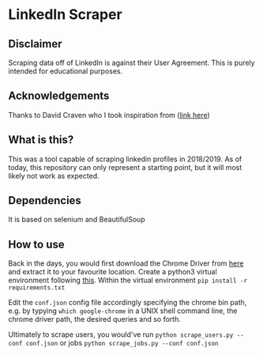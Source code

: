 # LinkedIn Scraper

## Disclaimer
Scraping data off of LinkedIn is against their User Agreement. This is purely intended for educational purposes.

## Acknowledgements
Thanks to David Craven who I took inspiration from ([link here](https://www.linkedin.com/pulse/how-easy-scraping-data-from-linkedin-profiles-david-craven/))

## What is this? 
This was a tool capable of scraping linkedin profiles in 2018/2019. As of today, this repository can only represent a starting point, but it will most likely not work as expected.

## Dependencies 
It is based on selenium and BeautifulSoup

## How to use
Back in the days, you would first download the Chrome Driver from [here](http://chromedriver.chromium.org/) and extract it to your favourite location.
Create a python3 virtual environment following [this](https://docs.python.org/3/tutorial/venv.html).
Within the virtual environment
```pip install -r requirements.txt```

Edit the `conf.json` config file accordingly specifying the chrome bin path, e.g. by typying 
```which google-chrome``` in a UNIX shell command line, the chrome driver path, the desired queries
and so forth. 

Ultimately to scrape users, you would've run 
```python scrape_users.py --conf conf.json```
or jobs
```python scrape_jobs.py --conf conf.json```
